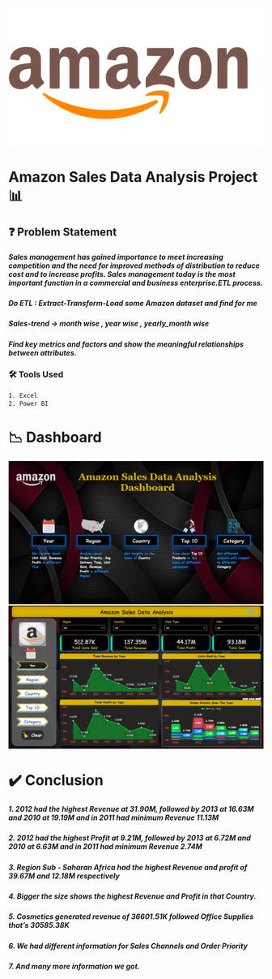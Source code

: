 ![Alt text](amazon.png)
# Amazon Sales Data Analysis Project 📊

## ❓ Problem Statement
##### Sales management has gained importance to meet increasing competition and the need for improved methods of distribution to reduce cost and to increase profits. Sales management today is the most important function in a commercial and business enterprise.ETL process.
##### Do ETL : Extract-Transform-Load some Amazon dataset and find for me
##### Sales-trend -> month wise , year wise , yearly_month wise
##### Find key metrics and factors and show the meaningful relationships between attributes.


### 🛠 Tools Used
    1. Excel
    2. Power BI

# 📉 Dashboard
![Alt text](Dashboard1.png)
![Alt text](Dashboard2.png)

# ✔️ Conclusion
##### 1. 2012 had the highest Revenue at 31.90M, followed by 2013 at 16.63M and 2010  	at 19.19M and in 2011 had minimum Revenue 11.13M
##### 2. 2012 had the highest Profit at 9.21M, followed by 2013 at 6.72M and 2010 at  	6.63M and in 2011 had minimum Revenue 2.74M
##### 3. Region Sub - Saharan Africa had the highest Revenue and profit of 39.67M and 	12.18M respectively 
##### 4. Bigger the size shows the highest Revenue and Profit in that Country.
##### 5. Cosmetics generated revenue of 36601.51K followed Office Supplies that’s 	30585.38K
##### 6. We had different information for Sales Channels and Order Priority
##### 7. And many more information we got.
